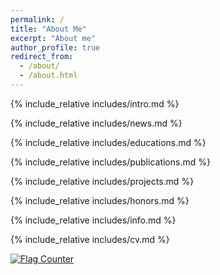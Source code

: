```yaml
---
permalink: /
title: "About Me"
excerpt: "About me"
author_profile: true
redirect_from: 
  - /about/
  - /about.html
---
```


<span class='anchor' id='about-me'></span>
{% include_relative includes/intro.md %}

{% include_relative includes/news.md %}

{% include_relative includes/educations.md %}

{% include_relative includes/publications.md %}

{% include_relative includes/projects.md %}

{% include_relative includes/honors.md %}

{% include_relative includes/info.md %}

{% include_relative includes/cv.md %}

<a href="https://info.flagcounter.com/DRHx"><img src="https://s11.flagcounter.com/count/DRHx/bg_FFFFFF/txt_000000/border_CCCCCC/columns_5/maxflags_5/viewers_0/labels_1/pageviews_1/flags_0/percent_0/" alt="Flag Counter" border="0"></a>
